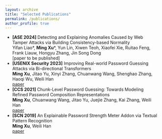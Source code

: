 ```yaml
---
layout: archive
title: "Selected Publications"
permalink: /publications/
author_profile: true
---
```

- **[ASE 2024]** Detecting and Explaining Anomalies Caused by Web Tamper Attacks via Building Consistency-based Normality <br>
  Yifan Liao*, **Ming Xu***, Yun Lin, Xiwen Teoh, Xiaofei Xie, Ruitao Feng, Frank Liauw, Hongyu Zhang, Jin Song Dong   
  [paper to be published]
- **[USENIX Security 2023]** Improving Real-world Password Guessing Attacks via Bi-directional Transformers <br>
  **Ming Xu**, Jitao Yu, Xinyi Zhang, Chuanwang Wang, Shenghao Zhang, Haoqi Wu, Weili Han <br>
  [paper](https://www.usenix.org/conference/usenixsecurity23/presentation/xu-ming)
- **[CCS 2021]** Chunk-Level Password Guessing: Towards Modeling Refined Password Composition Representations <br>
  **Ming Xu**, Chuanwang Wang, Jitao Yu, Juejie Zhang, Kai Zhang, Weili Han <br> [paper](https://dl.acm.org/doi/10.1145/3460120.3484743)
- **[SCN 2019]** An Explainable Password Strength Meter Addon via Textual Pattern Recognition <br>
   **Ming Xu**, Weili Han <br> [paper](https://www.hindawi.com/journals/scn/2019/5184643/)


